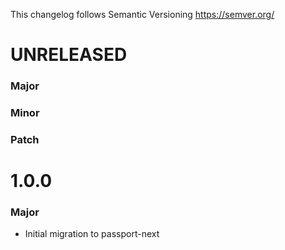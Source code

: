 This changelog follows Semantic Versioning https://semver.org/

# UNRELEASED

### Major

### Minor

### Patch

# 1.0.0

### Major

* Initial migration to passport-next
